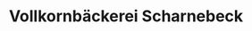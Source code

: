 ---
title: "Vollkornbäckerei Scharnebeck"
url: /scharnebeck/vollkornbaeckerei-scharnebeck/
shop: Bäckerei
---